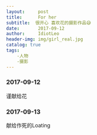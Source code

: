 ```yaml
---
layout:     post
title:      For her
subtitle:  很开心 喜欢花的摄影作品😅
date:       2017-09-12
author:     IdiotLeo
header-img: img/girl_real.jpg
catalog: true
tags:
    -人物
    -摄影
---
```



### 2017-09-12

谨献给花

### 2017-09-13

献给作死的Loating
